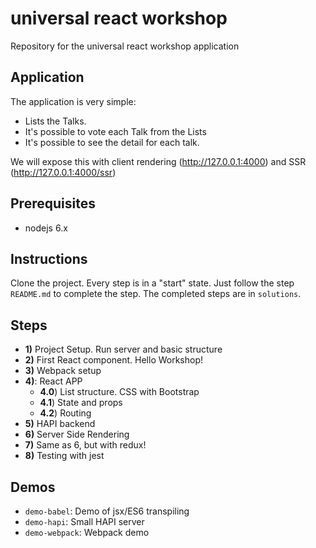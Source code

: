 # universal react workshop
Repository for the universal react workshop application

## Application

The application is very simple:
- Lists the Talks.
- It's possible to vote each Talk from the Lists
- It's possible to see the detail for each talk.

We will expose this with client rendering (http://127.0.0.1:4000) and
SSR (http://127.0.0.1:4000/ssr)

## Prerequisites
- nodejs 6.x

## Instructions
Clone the project. Every step is in a "start" state. Just follow
the step `README.md` to complete the step.
The completed steps are in `solutions`.

## Steps
- **1)** Project Setup. Run server and basic structure
- **2)** First React component. Hello Workshop!
- **3)** Webpack setup
- **4)**: React APP
  - **4.0**) List structure. CSS with Bootstrap
  - **4.1**) State and props
  - **4.2**) Routing
- **5)** HAPI backend
- **6)** Server Side Rendering
- **7)** Same as 6, but with redux!
- **8)** Testing with jest

## Demos
- `demo-babel`: Demo of jsx/ES6 transpiling
- `demo-hapi`: Small HAPI server
- `demo-webpack`: Webpack demo
